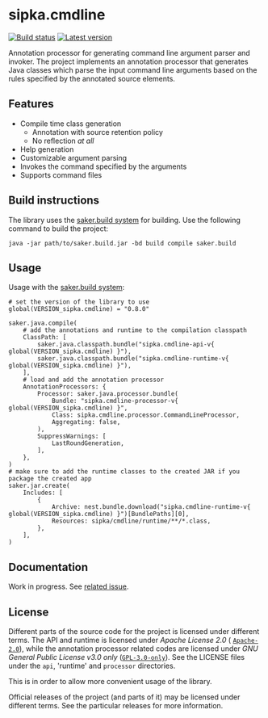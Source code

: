 # sipka.cmdline

[![Build status](https://img.shields.io/azure-devops/build/sipkab/de839a76-f269-4f5c-86d5-dcaab98d57f1/3/master)](https://dev.azure.com/sipkab/sipka.cmdline/_build) [![Latest version](https://mirror.nest.saker.build/badges/sipka.cmdline/version.svg)](https://nest.saker.build/package/sipka.cmdline "sipka.cmdline | saker.nest")

Annotation processor for generating command line argument parser and invoker. The project implements an annotation processor that generates Java classes which parse the input command line arguments based on the rules specified by the annotated source elements.

## Features

* Compile time class generation
	* Annotation with source retention policy
	* No reflection *at all*
* Help generation
* Customizable argument parsing
* Invokes the command specified by the arguments
* Supports command files

## Build instructions

The library uses the [saker.build system](https://saker.build) for building. Use the following command to build the project:

```
java -jar path/to/saker.build.jar -bd build compile saker.build
```

## Usage

Usage with the [saker.build system](https://saker.build):

```
# set the version of the library to use
global(VERSION_sipka.cmdline) = "0.8.0"

saker.java.compile(
    # add the annotations and runtime to the compilation classpath
    ClassPath: [
        saker.java.classpath.bundle("sipka.cmdline-api-v{ global(VERSION_sipka.cmdline) }"),
        saker.java.classpath.bundle("sipka.cmdline-runtime-v{ global(VERSION_sipka.cmdline) }"),
    ],
    # load and add the annotation processor
    AnnotationProcessors: {
        Processor: saker.java.processor.bundle(
            Bundle: "sipka.cmdline-processor-v{ global(VERSION_sipka.cmdline) }",
            Class: sipka.cmdline.processor.CommandLineProcessor,
            Aggregating: false,
        ),
        SuppressWarnings: [ 
            LastRoundGeneration,
        ],
    },
)
# make sure to add the runtime classes to the created JAR if you package the created app
saker.jar.create(
    Includes: [
        {
            Archive: nest.bundle.download("sipka.cmdline-runtime-v{ global(VERSION_sipka.cmdline) }")[BundlePaths][0],
            Resources: sipka/cmdline/runtime/**/*.class,
        },
    ],
)
```

## Documentation

Work in progress. See [related issue](https://github.com/Sipkab/sipka.cmdline/issues/1).

## License

Different parts of the source code for the project is licensed under different terms. The API and runtime is licensed under *Apache License 2.0* ( [`Apache-2.0`](https://spdx.org/licenses/Apache-2.0.html)), while the annotation processor related codes are licensed under *GNU General Public License v3.0 only* ([`GPL-3.0-only`](https://spdx.org/licenses/GPL-3.0-only.html)). See the LICENSE files under the `api`, 'runtime' and `processor` directories.

This is in order to allow more convenient usage of the library. 

Official releases of the project (and parts of it) may be licensed under different terms. See the particular releases for more information.
